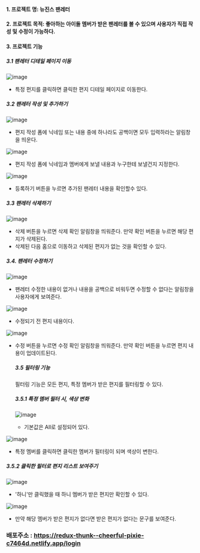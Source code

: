 #### 1. 프로젝트 명: 뉴진스 팬레터
#### 2. 프로젝트 목적: 좋아하는 아이돌 멤버가 받은 팬레터를 볼 수 있으며 사용자가 직접 작성 및 수정이 가능하다. 
#### 3. 프로젝트 기능

##### 3.1 팬레터 디테일 페이지 이동

![image](https://github.com/Yujin-Jeong-dev/fanletter/assets/98171044/5f5ff34e-8a63-468e-8f94-fa4fcefcaafe)
- 특정 편지를 클릭하면 클릭한 편지 디테일 페이지로 이동한다.
  

##### 3.2 팬레터 작성 및 추가하기
  ![image](https://github.com/Yujin-Jeong-dev/fanletter/assets/98171044/f8cf525c-940d-4cf8-b49e-5dd17c9009c8)

   - 편지 작성 폼에 닉네임 또는 내용 중에 하나라도 공백이면 모두 입력하라는 알림창을 띄운다. 
    
  ![image](https://github.com/Yujin-Jeong-dev/fanletter/assets/98171044/7acfb910-2d9c-4f01-ad53-c18ffbf739f9)
   - 편지 작성 폼에 닉네임과 멤버에게 보낼 내용과 누구한테 보낼건지 지정한다.

![image](https://github.com/Yujin-Jeong-dev/fanletter/assets/98171044/b63cc669-f950-4e45-9e68-638bd479a07c)
   - 등록하기 버튼을 누르면 추가된 팬레터 내용을 확인할수 있다.

##### 3.3 팬레터 삭제하기
![image](https://github.com/Yujin-Jeong-dev/fanletter/assets/98171044/f9ba8225-c5c6-4c35-b03e-34f6ef51efab)
- 삭제 버튼을 누르면 삭제 확인 알림창을 띄워준다. 만약 확인 버튼을 누르면 해당 편지가 삭제된다.
- 삭제된 다음 홈으로 이동하고 삭제된 편지가 없는 것을 확인할 수 있다. 

##### 3.4. 팬레터 수정하기

![image](https://github.com/Yujin-Jeong-dev/fanletter/assets/98171044/9428bd3b-9b69-4725-87f2-72c771ea5da4)
- 팬레터 수정한 내용이 없거나 내용을 공백으로 비워두면 수정할 수 없다는 알림창을 사용자에게 보여준다.

![image](https://github.com/Yujin-Jeong-dev/fanletter/assets/98171044/27efcb2b-8ab3-4b55-99ac-7c97705acd13)
- 수정되기 전 편지 내용이다.
  
![image](https://github.com/Yujin-Jeong-dev/fanletter/assets/98171044/a7847fcd-9ca0-46ed-9d35-af50e1fedc96)
- 수정 버튼을 누르면 수정 확인 알림창을 띄워준다. 만약 확인 버튼을 누르면 편지 내용이 업데이트된다.

  ##### 3.5 필터링 기능
  필터링 기능은 모든 편지, 특정 멤버가 받은 편지를 필터링할 수 있다. 

  ##### 3.5.1 특정 멤버 필터 시, 색상 변화

  ![image](https://github.com/Yujin-Jeong-dev/fanletter/assets/98171044/4ca0e966-eb19-48c7-9501-5090e2e176e6)

  - 기본값은 All로 설정되어 있다.
    
![image](https://github.com/Yujin-Jeong-dev/fanletter/assets/98171044/f7261aeb-acac-4dec-9485-1bf8cda2c621)
  - 특정 멤버를 클릭하면 클릭한 멤버가 필터링이 되며 색상이 변한다.
 
  ##### 3.5.2 클릭한 필터로 편지 리스트 보여주기
![image](https://github.com/Yujin-Jeong-dev/fanletter/assets/98171044/8c934a06-7e50-4821-af61-b5c446242a14)
   - '하니'만 클릭했을 때 하니 멤버가 받은 편지만 확인할 수 있다.
  
![image](https://github.com/Yujin-Jeong-dev/fanletter/assets/98171044/5847db85-1d2a-4a04-a978-d7114a157ac3)

  - 만약 해당 멤버가 받은 편지가 없다면 받은 편지가 없다는 문구를 보여준다. 

  

     

### 배포주소 : https://redux-thunk--cheerful-pixie-c7464d.netlify.app/login


